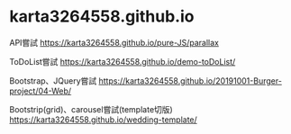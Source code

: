 # karta3264558.github.io
API嘗試
https://karta3264558.github.io/pure-JS/parallax

ToDoList嘗試
https://karta3264558.github.io/demo-toDoList/

Bootstrap、JQuery嘗試
https://karta3264558.github.io/20191001-Burger-project/04-Web/

Bootstrip(grid)、carousel嘗試(template切版)
https://karta3264558.github.io/wedding-template/
